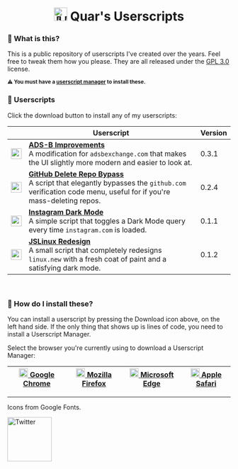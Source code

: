 
<center><h1 align="center"><b><a href="https://github.com/QuarTheDev/userscripts/"><img src="https://is5-ssl.mzstatic.com/image/thumb/Purple126/v4/b5/a3/52/b5a35252-74ea-c14c-e6d7-190944f5c547/AppIcon-85-220-4-2x.png/460x0w.webp" width="30px" alt="👨‍💻" title="Quar's Userscripts"></a> Quar's Userscripts</b></h1></center>
  
### 🤔 What is this?
This is a public repository of userscripts I've created over the years. Feel free to tweak them how you please. They are all released under the [GPL 3.0](https://choosealicense.com/licenses/gpl-3.0/) license.

<sup><b>⚠️ You must have a <a href="#-how-do-i-install-these">userscript manager</a> to install these.</b></sup>

### 📃 Userscripts
Click the download button to install any of my userscripts:

| | Userscript | Version |
|-|------------|---------|
|<a href="https://github.com/QuarTheDev/userscripts/raw/main/adsb-improvements.user.js"><img src="https://github.com/QuarTheDev/userscripts/blob/main/.github/images/download.png?raw=true" width="24px" alt="⬇️" title="Install Userscript">|**[ADS-B Improvements](https://github.com/QuarTheDev/userscripts/blob/main/.github/about/adsb-improvements.md)**<br>A modification for `adsbexchange.com` that makes the UI slightly more modern and easier to look at.|0.3.1|
|<a href="https://github.com/QuarTheDev/userscripts/raw/main/github-bypass.user.js"><img src="https://github.com/QuarTheDev/userscripts/blob/main/.github/images/download.png?raw=true" width="24px" alt="⬇️" title="Install Userscript">|**[GitHub Delete Repo Bypass](https://github.com/QuarTheDev/userscripts/blob/main/.github/about/github-bypass.md)**<br>A script that elegantly bypasses the `github.com` verification code menu, useful for if you're mass-deleting repos.|0.2.4|
|<a href="https://github.com/QuarTheDev/userscripts/raw/main/instagram-dark.user.js"><img src="https://github.com/QuarTheDev/userscripts/blob/main/.github/images/download.png?raw=true" width="24px" alt="⬇️" title="Install Userscript">|**[Instagram Dark Mode](https://github.com/QuarTheDev/userscripts/blob/main/.github/about/instagram-dark.md)**<br>A simple script that toggles a Dark Mode query every time `instagram.com` is loaded.|0.1.1|
|<a href="https://github.com/QuarTheDev/userscripts/raw/main/jslinux-redesign.user.js"><img src="https://github.com/QuarTheDev/userscripts/blob/main/.github/images/download.png?raw=true" width="24px" alt="⬇️" title="Install Userscript">|**[JSLinux Redesign](https://github.com/QuarTheDev/userscripts/blob/main/.github/about/jslinux-redesign.md)**<br>A small script that completely redesigns `linux.new` with a fresh coat of paint and a satisfying dark mode.|0.1.2|

<br>
  
### 🧐 How do I install these?

You can install a userscript by pressing the Download icon above, on the left hand side. If the only thing that shows up is lines of code, you need to install a Userscript Manager.

Select the browser you're currently using to download a Userscript Manager:

<a href=https://chrome.google.com/webstore/detail/violent-monkey/jinjaccalgkegednnccohejagnlnfdag><img src="https://violentmonkey.github.io/static/8cc7a9ead9c41330ebc5e5e4e6fa5a52/942f4/chrome.png" width="20px" alt="⏺"> [Google Chrome](https://chrome.google.com/webstore/detail/violent-monkey/jinjaccalgkegednnccohejagnlnfdag)|<a href=https://addons.mozilla.org/firefox/addon/violentmonkey/><img src="https://violentmonkey.github.io/static/b302ac873f1a2ebe23de71f9e88e0ff8/9d635/firefox.png" width="20px" alt="⏺"> [Mozilla Firefox](https://addons.mozilla.org/firefox/addon/violentmonkey/)|<a href=https://microsoftedge.microsoft.com/addons/detail/eeagobfjdenkkddmbclomhiblgggliao><img src="https://violentmonkey.github.io/static/c2d555bd768e2e4658e93229e4a2c51c/9d635/edge.png" width="20px" alt="⏺"> [Microsoft Edge](https://microsoftedge.microsoft.com/addons/detail/eeagobfjdenkkddmbclomhiblgggliao)|<a href=https://apps.apple.com/us/app/userscripts/id1463298887><img src="https://upload.wikimedia.org/wikipedia/commons/5/52/Safari_browser_logo.svg" width="20px" alt="⏺"> [Apple Safari](https://apps.apple.com/us/app/userscripts/id1463298887)
|-|-|-|-|

---
Icons from Google Fonts.

<a href=https://www.gnu.org/licenses/gpl-3.0.en.html><img src="https://www.gnu.org/graphics/gplv3-127x51.png" width="100px" alt="Twitter" title="GNU General Public License v3.0">
